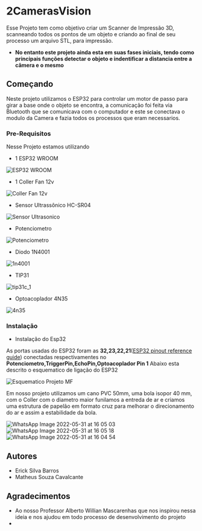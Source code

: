 # 2CamerasVision

Esse Projeto tem como objetivo criar um Scanner de Impressão 3D, scanneando todos os pontos de um objeto e criando ao final de seu processo um arquivo STL, para impressão.
+ **No entanto este projeto ainda esta em suas fases iniciais, tendo como principais funções detectar o objeto e indentificar a distancia entre a câmera e o mesmo**

## Começando
Neste projeto utilizamos o ESP32 para controlar um motor de passo para girar a base onde o objeto se encontra, a comunicação foi feita via Bluetooth que se comunicava com o computador e este se conectava o modulo da Camera e fazia todos os processos que eram necessarios.


### Pre-Requisitos

Nesse Projeto estamos utilizando 
+  1 ESP32 WROOM 

![ESP32 WROOM](https://user-images.githubusercontent.com/102180418/165987910-1f286904-60ef-468d-951c-4cf2e3d16c87.jpg)

+  1 Coller Fan 12v 

![Coller Fan 12v](https://user-images.githubusercontent.com/102180418/171273683-7635ad5e-0491-4d16-ba89-3431696e53d0.jpg)

+  Sensor Ultrassônico HC-SR04

![Sensor Ultrasonico](https://user-images.githubusercontent.com/102180418/171274073-f3bd9406-5c67-4970-873c-1a1546eeed5a.png)

+  Potenciometro

![Potenciometro](https://user-images.githubusercontent.com/102180418/171274089-58c0e729-3723-4459-a9dc-9ce2403b3308.jpg)

+  Diodo 1N4001

![1n4001](https://user-images.githubusercontent.com/102180418/171274114-4414477d-b978-4634-98b3-43d4c59fa45d.jpg)

+  TIP31

![tip31c_1](https://user-images.githubusercontent.com/102180418/171274138-742eef81-c4de-43c9-abc7-2d298476bf92.jpg)

+  Optoacoplador 4N35

![4n35](https://user-images.githubusercontent.com/102180418/171274164-90e87a6a-c34d-4514-b2d6-1ddaf95401aa.jpg)



### Instalação
 + Instalação do Esp32
 
 As portas usadas do ESP32 foram as **32,23,22,21**([ESP32 pinout reference guide](https://randomnerdtutorials.com/esp32-pinout-reference-gpios/)) conectadas respectivamentes no **Potenciometro,TriggerPin,EchoPin,Optoacoplador Pin 1** 
 Abaixo esta descrito o esquematico de ligação do ESP32
 
 ![Esquematico Projeto MF](https://user-images.githubusercontent.com/102180418/171274659-9ab780cc-6614-4f9b-93c5-3c691caf1321.png)
 
 Em nosso projeto utilizamos um cano PVC 50mm, uma bola isopor 40 mm, com o Coller com o diametro maior funilamos a entreda de ar e criamos uma estrutura de papelão em formato cruz para melhorar o direcionamento do ar e assim a estabilidade da bola.
 
![WhatsApp Image 2022-05-31 at 16 05 03](https://user-images.githubusercontent.com/102180418/171275627-8d9cfff4-e36b-4307-bc41-e5408f3c087a.jpeg)
![WhatsApp Image 2022-05-31 at 16 05 18](https://user-images.githubusercontent.com/102180418/171275636-297f2613-6255-4904-8cee-d7a2940f49a9.jpeg)
![WhatsApp Image 2022-05-31 at 16 04 54](https://user-images.githubusercontent.com/102180418/171275642-75d3b94c-783f-4dc9-be05-f64418984e25.jpeg)


 

## Autores

 - Erick Silva Barros
 - Matheus Souza Cavalcante

## Agradecimentos

  - Ao nosso Professor Alberto Willian Mascarenhas que nos inspirou nessa ideia e nos ajudou em todo processo de desenvolvimento do projeto
  - 
